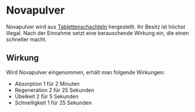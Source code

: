 # Novapulver

Novapulver wird aus [Tablettenschachteln](../../pages/bmt/tablettenschachtel.md) hergestellt. Ihr Besitz ist höchst illegal. Nach der Einnahme setzt eine berauschende Wirkung ein, die einen schneller macht.

## Wirkung

Wird Novapulver eingenommen, erhält man folgende Wirkungen:

* Absorption 1 für 2 Minuten
* Regeneration 2 für 25 Sekunden
* Übelkeit 2 für 5 Sekunden
* Schnelligkeit 1 für 25 Sekunden
